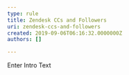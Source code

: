 ```yaml
---
type: rule
title: Zendesk CCs and Followers
uri: zendesk-ccs-and-followers
created: 2019-09-06T06:16:32.0000000Z
authors: []

---
```


Enter Intro Text
